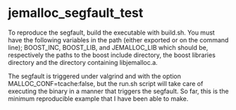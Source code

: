 # jemalloc_segfault_test

To reproduce the segfault, build the executable with build.sh. You must have the following variables in the path (either exported or on the command line); BOOST_INC, BOOST_LIB, and JEMALLOC_LIB which should be, respectively the paths to the boost include directory, the boost libraries directory and the directory containing libjemalloc.a.

The segfault is triggered under valgrind and with the option MALLOC_CONF=tcache:false, but the run.sh script will take care of executing the binary in a manner that triggers the segfault. So far, this is the minimum reproducible example that I have been able to make.
